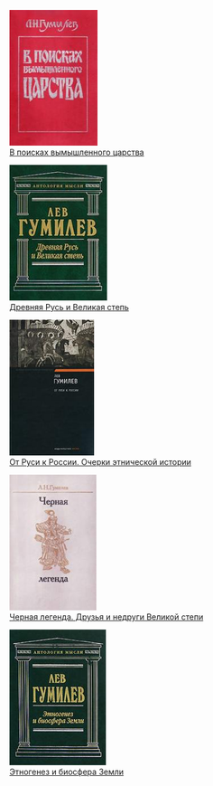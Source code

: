 ![](В%20поисках%20вымышленного%20царства.jpg)  
[В поисках вымышленного царства](В%20поисках%20вымышленного%20царства.txt)

![](Древняя%20Русь%20и%20Великая%20степь.jpg)  
[Древняя Русь и Великая степь](Древняя%20Русь%20и%20Великая%20степь.txt)

![](От%20Руси%20к%20России.%20Очерки%20этнической%20истории.jpg)  
[От Руси к России. Очерки этнической истории](От%20Руси%20к%20России.%20Очерки%20этнической%20истории.txt)

![](Черная%20легенда.%20Друзья%20и%20недруги%20Великой%20степи.jpg)  
[Черная легенда. Друзья и недруги Великой степи](Черная%20легенда.%20Друзья%20и%20недруги%20Великой%20степи.txt)

![](Этногенез%20и%20биосфера%20Земли.jpg)  
[Этногенез и биосфера Земли](Этногенез%20и%20биосфера%20Земли.txt)
